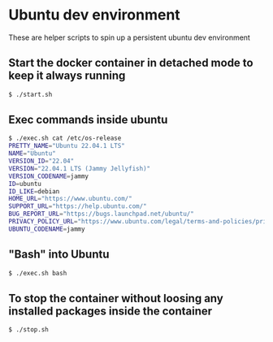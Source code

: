 # Ubuntu dev environment

These are helper scripts to spin up a persistent ubuntu dev environment

## Start the docker container in detached mode to keep it always running

```bash
$ ./start.sh
```

## Exec commands inside ubuntu

```bash
$ ./exec.sh cat /etc/os-release
PRETTY_NAME="Ubuntu 22.04.1 LTS"
NAME="Ubuntu"
VERSION_ID="22.04"
VERSION="22.04.1 LTS (Jammy Jellyfish)"
VERSION_CODENAME=jammy
ID=ubuntu
ID_LIKE=debian
HOME_URL="https://www.ubuntu.com/"
SUPPORT_URL="https://help.ubuntu.com/"
BUG_REPORT_URL="https://bugs.launchpad.net/ubuntu/"
PRIVACY_POLICY_URL="https://www.ubuntu.com/legal/terms-and-policies/privacy-policy"
UBUNTU_CODENAME=jammy
```

## "Bash" into Ubuntu

```bash
$ ./exec.sh bash
```

## To stop the container without loosing any installed packages inside the container

```bash 
$ ./stop.sh
```
